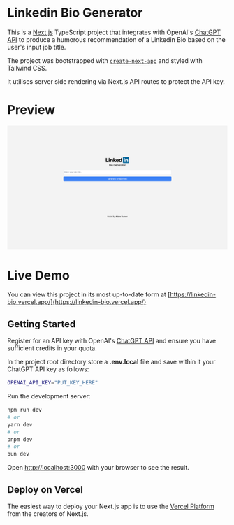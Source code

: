 # Linkedin Bio Generator

This is a [Next.js](https://nextjs.org/) TypeScript project that integrates with OpenAI's [ChatGPT API](https://openai.com/blog/introducing-chatgpt-and-whisper-apis) to produce a humorous recommendation of a Linkedin Bio based on the user's input job title.

The project was bootstrapped with [`create-next-app`](https://github.com/vercel/next.js/tree/canary/packages/create-next-app) and styled with Tailwind CSS.

It utilises server side rendering via Next.js API routes to protect the API key.

# Preview

![](preview.png)

# Live Demo

You can view this project in its most up-to-date form at [https://linkedin-bio.vercel.app/](https://linkedin-bio.vercel.app/)

## Getting Started

Register for an API key with OpenAI's [ChatGPT API](https://openai.com/blog/introducing-chatgpt-and-whisper-apis) and ensure you have sufficient credits in your quota.

In the project root directory store a **.env.local** file and save within it your ChatGPT API key as follows:

```bash
OPENAI_API_KEY="PUT_KEY_HERE"
```

Run the development server:

```bash
npm run dev
# or
yarn dev
# or
pnpm dev
# or
bun dev
```

Open [http://localhost:3000](http://localhost:3000) with your browser to see the result.

## Deploy on Vercel

The easiest way to deploy your Next.js app is to use the [Vercel Platform](https://vercel.com/new?utm_medium=default-template&filter=next.js&utm_source=create-next-app&utm_campaign=create-next-app-readme) from the creators of Next.js.

